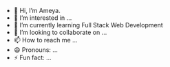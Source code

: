 - 👋 Hi, I’m Ameya.
- 👀 I’m interested in ...
- 🌱 I’m currently learning Full Stack Web Development
- 💞️ I’m looking to collaborate on ...
- 📫 How to reach me ...
- 😄 Pronouns: ...
- ⚡ Fun fact: ...

<!---
ameya-webdeveloper/ameya-webdeveloper is a ✨ special ✨ repository because its `README.md` (this file) appears on your GitHub profile.
You can click the Preview link to take a look at your changes.
--->
